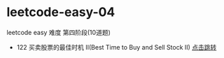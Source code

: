 # leetcode-easy-04

leetcode easy 难度 第四阶段(10道题)

* 122 买卖股票的最佳时机 II(Best Time to Buy and Sell Stock II) [点击跳转](./src/main/java/org/cdp/skill/leetcode/)